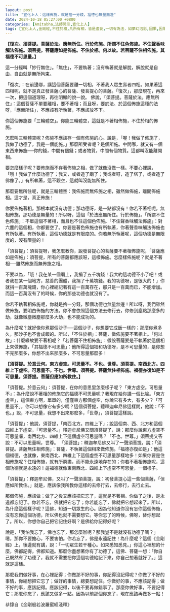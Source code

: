 ```yaml
---
layout: post
title: "宣化上人：這樣佈施，就是捨一分錢，福德也無量無邊"
date: 2024-10-18 05:27:00 +0800
categories: [Amitabha,法師開示,宣化上人]
tags: [宣化上人,金剛經,不住於相,凡所有相，皆是虛妄,一切有為法，如夢幻泡影,因果,因果通三世,三尸神,祿盡人亡,福報,天地有司過之神,楞嚴經,起心動念,邪師說法，如恆河沙,佛法重實質不重形式,起心動念,不間斷,蓮花,佛力加持,因果,持戒,身口意,五戒,持戒,果報,懺悔]
---
```



**【復次。須菩提。菩薩於法。應無所住。行於佈施。所謂不住色佈施。不住聲香味觸法佈施。須菩提。菩薩應如是佈施。不住於相。何以故。若菩薩不住相佈施。其福德不可思量。】**        

這一分經叫「妙行無住」。「無住」，不要執著；沒有執著就是解脫，解脫就是自由，自由就是無所拘束。      

「復次」：在前邊哪，講這個菩薩要離一切相，不著我人眾生壽者四相。如果著這四相呢，就不是真正發菩薩心的菩薩、發菩提心的菩薩。「復次」，那麼現在，再來一次，把這個道理呀，再往明顯的說一說。
佛說，「須菩提。菩薩於法。應無所住」：這個菩薩不單要離相，要不著相；而且呀，要於法、於這個佈施這種的法呀，「應無所住」，不應該有所執著，不應該放不下。      

你這個佈施要「三輪體空」。你能三輪體空，這就是不著相佈施，不住於相的佈施。      

怎麼叫三輪體空呢？佈施不應該存一個有佈施的心。說是，「喔！我做了佈施了，我做了功德了，我是一個能施。」那麼所受者呢？是個所施。中間哪，就又有一個東西來佈施──你的錢，中間有個錢；或者物質，中間有個物質。這都叫沒能離開相。      

要怎麼樣子呢？要佈施而不存著佈施之相，做了就像沒做一樣。不要心裡說，「哦！我做了什麼功德了；我又，或者造了廟了；我或者呀，造了塔了，或者造了佛像了。」有所執著，這不觀空，這就叫沒能無所住。        

那麼要無所住呢，就是三輪體空：我佈施而無佈施之相，雖然做佈施，離開佈施相。這才是，真正佈施！        

你要佈施著相，那根本就沒有功德；那功德呀，是一點都沒有！你若不著相呢，無相佈施，那功德是無量的！所以呀，這個「於法應無所住。行於佈施」。「所謂不住色佈施」：不單這個不著相，而且也不住這個色佈施。「不住聲香味觸法佈施」：對六塵的這個相，你都要空了。你要是著色佈施也有所執著，你著聲香味觸法佈施也有所執著。有所執著，這個功德就是有限度的。你若無所執著呢，這個功德是無限度的，沒有限量的！      

「須菩提」：須菩提呀，我怎麼教你，說發菩提心的菩薩要不著相佈施呢，「菩薩應如是佈施」：須菩提，所有的菩薩都應該呀，這樣佈施。怎麼樣佈施呢？就是不著相──雖然佈施而無佈施之相。        

不要以為，「哦！我在某一個廟上，我捐了五千塊錢！我大約這功德不小了吧！或者我在某一個地方，慈善的團體，我捐了十萬塊錢。我的功德呀，是很大的！」你就捐一百萬塊錢，你心裡總記著有這一百萬存在，那只是一百萬而已，不能增加。而這一百萬沒有了的時候，你的那些功德也就沒有了。        

你若不執著相佈施呢，你就是捨一分錢，那個功德也無量無邊！所以呀，我們雖然做佈施，要明白佈施的方法。你不會依照這個方法去修行去，你修到塵點那麼多的劫，就像微塵微塵那麼多大劫，也不能成功的。      

為什麼呢？就好像你煮那個沙子──這個沙子，你想要它成飯一樣的；那麼你煮多久，那沙子也不會成飯的。所以，「不住於相」：菩薩，做佈施要不著相上。「何以故」：什麼緣故要不著相呢？「若菩薩不住相佈施」：假設菩薩要是不執著於這個相上來做佈施，「其福德不可思量」：他所得這個福和功德呀，是不可思量的，是你想不完那麼多，你想不出來那麼多，不可思量那麼多！      

**【須菩提。於意云何。東方虛空。可思量不。不也。世尊。須菩提。南西北方。四維上下虛空。可思量不。不也。世尊。須菩提。菩薩無住相佈施。福德亦復如是不可思量。須菩提。菩薩但應如所教住。】**        

「須菩提。於意云何」：須菩提，在你的意思里怎麼樣子呢？「東方虛空。可思量不」：為什麼說不著相的佈施它的福德不可思量呢？我現在給你講一個比喻。「東方虛空」，這個東方啊，單單的，僅僅東方那個虛空，你說它有多大，有多少？「可思量不」，你可以想像它有多少嗎？這個須菩提，聽釋迦牟尼佛這樣問，他說：「不也。」說，不可思量，我想不出來那麼多，「世尊」，須菩提這樣說。      

「須菩提」：他說，須菩提，「南西北方。四維上下」；說這個南、西、北方和這個四維上下虛空，「可思量不。」釋迦牟尼佛又問須菩提了，說：那麼你說東方虛空不可思量囉，南西北方、四維上下這個虛空可思量嗎？「不也。世尊。」須菩提又答說：不可以思量啊，世尊。
「須菩提」：釋迦牟尼佛又叫了一聲須菩提，說：「須菩提。菩薩無住相佈施」：菩薩，不執著這個相來做佈施。「福德亦復如是」：他這個福德，也就像，東南西北、四維上下這個虛空不可思量那樣地多！如果你要是住相佈施呢？住相佈施，就有所窮盡，而不能永遠地存在的；你若不著相佈施呢，這個功德就是永遠的！這福德就像東南西北、四維上下虛空不可思量，一個樣子。        

「須菩提」：釋迦牟尼佛，又叫了一聲須菩提，說：初發菩提心這一些個菩薩，「但應如所教住。」就是，應該像我所教你這樣的去修行去，去修行，去行止去。      

那個佈施，應該做；做了之後又應該把它忘了，這就是不著相。你做了之後，是永遠都忘記了。你若不忘，佛就把它忘了；你若能忘了，佛就把它想起來了。所以，為什麼這個樣子呢？這佛，知道一切眾生的心。因為他知道你沒有忘你這個佈施，沒有忘你這個功德，所以佛也就不需要想它。等你忘了的時候，佛呀，替你想起了。所以，你想你自己把它記住好啊？是佛給你記得好呢？      

說是，「我怕我忘了，佛也忘了，那怎麼辦呢？那我豈不是就沒有功德了嗎？」嗯，那你不要擔心，不要害怕。你若忘了，佛是永遠記住！為什麼呢？這個《金剛經》上，後邊就有講，說：「一切眾生若干種心。如來悉知悉見。」你這心裡想的什麼，佛都記得，佛都知道。那麼你盡想著你有了功德了，這佛、菩薩一想：「你自己既然有了功德了，我就不需要把你這個功德給記下來，你自己想著就好了。」這就是這樣。      

那麼我們做好事，在心裡記得；你做那不好的事，你記得沒記得呢？你做了不好的事情，你總想把它忘了；做好的事情，總要想記住。你做好的事，不應該記得；做不好的事，應該記得。應該記得，以後不要再做錯事了。那麼你做好事，不要記得它；那麼你忘了，應該又做多一點。因為以前那個你忘了，現在應該再做多一點！        

恭錄自《金剛般若波羅蜜經淺釋》